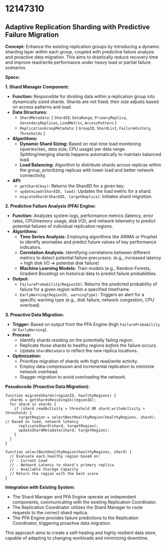 # 12147310

## Adaptive Replication Sharding with Predictive Failure Migration

**Concept:** Enhance the existing replication groups by introducing a dynamic sharding layer *within* each group, coupled with predictive failure analysis and proactive data migration. This aims to drastically reduce recovery time and improve read/write performance under heavy load or partial failure scenarios.

**Specs:**

**1. Shard Manager Component:**

*   **Function:** Responsible for dividing data within a replication group into dynamically sized shards.  Shards are not fixed; their size adjusts based on access patterns and load.
*   **Data Structures:**
    *   `ShardMetadata`:  { `ShardID`, `DataRange`, `PrimaryReplica`, `SecondaryReplicas`, `LoadMetric`, `AccessPattern` }
    *   `ReplicationGroupMetadata`: { `GroupID`, `ShardList`, `FailureHistory`, `Thresholds` }
*   **Algorithms:**
    *   **Dynamic Shard Sizing:**  Based on real-time load monitoring (queries/sec, data size, CPU usage) per data range.  Splitting/merging shards happens automatically to maintain balanced load.
    *   **Load Balancing:** Algorithm to distribute shards across replicas within the group, prioritizing replicas with lower load and better network connectivity.
*   **API:**
    *   `getShard(key)`: Returns the ShardID for a given key.
    *   `updateLoad(ShardID, load)`: Updates the load metric for a shard.
    *   `migrateShard(ShardID, targetReplica)`:  Initiates shard migration.

**2. Predictive Failure Analysis (PFA) Engine:**

*   **Function:** Analyzes system logs, performance metrics (latency, error rates, CPU/memory usage, disk I/O), and network telemetry to predict potential failures of individual replication regions.
*   **Algorithms:**
    *   **Time Series Analysis:** Employing algorithms like ARIMA or Prophet to identify anomalies and predict future values of key performance indicators.
    *   **Correlation Analysis:** Identifying correlations between different metrics to detect potential failure precursors. (e.g., increased latency + high disk I/O  => potential disk failure)
    *   **Machine Learning Models:** Train models (e.g., Random Forests, Gradient Boosting) on historical data to predict failure probabilities.
*   **Output:**
    *   `FailureProbability(RegionID)`:  Returns the predicted probability of failure for a given region within a specified timeframe.
    *   `EarlyWarning(RegionID, warningType)`:  Triggers an alert for a specific warning type (e.g., disk failure, network congestion, CPU overload).

**3. Proactive Data Migration:**

*   **Trigger:** Based on output from the PFA Engine (high `FailureProbability` or `EarlyWarning`).
*   **Process:**
    *   Identify shards residing on the potentially failing region.
    *   Replicate those shards to healthy regions *before* the failure occurs.
    *   Update `ShardMetadata` to reflect the new replica locations.
*   **Optimization:**
    *   Prioritize migration of shards with high read/write activity.
    *   Employ data compression and incremental replication to minimize network overhead.
    *   Stagger migration to avoid overloading the network.

**Pseudocode (Proactive Data Migration):**

```pseudocode
function migrateShards(regionID, healthyRegions) {
  shards = getShardsResidingIn(regionID);
  for shard in shards {
    if (shard.readActivity > threshold OR shard.writeActivity > threshold) {
      targetRegion = selectBestHealthyRegion(healthyRegions, shard); // Based on load, network latency
      replicateShard(shard, targetRegion);
      updateShardMetadata(shard, targetRegion);
    }
  }
}

function selectBestHealthyRegion(healthyRegions, shard) {
  // Evaluate each healthy region based on:
  // - Current Load
  // - Network Latency to shard's primary replica
  // - Available Storage Capacity
  // Return the region with the best score
}
```

**Integration with Existing System:**

*   The Shard Manager and PFA Engine operate as independent components, communicating with the existing Replication Coordinator.
*   The Replication Coordinator utilizes the Shard Manager to route requests to the correct shard replica.
*   The PFA Engine provides failure predictions to the Replication Coordinator, triggering proactive data migration.

This approach aims to create a self-healing and highly resilient data store, capable of adapting to changing workloads and minimizing downtime.